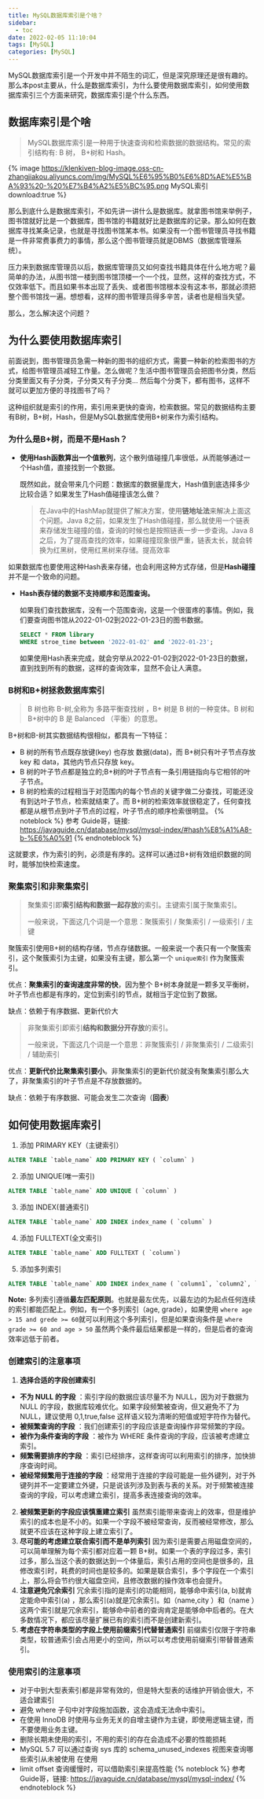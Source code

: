 ```yaml
---
title: MySQL数据库索引是个啥？
sidebar:
  - toc
date: 2022-02-05 11:10:04
tags: [MySQL]
categories: [MySQL]
---
```


MySQL数据库索引是一个开发中并不陌生的词汇，但是深究原理还是很有趣的。那么本post主要从，什么是数据库索引，为什么要使用数据库索引，如何使用数据库索引三个方面来研究，数据库索引是个什么东西。

<!-- more -->

## 数据库索引是个啥

> MySQL数据库索引是一种用于快速查询和检索数据的数据结构。常见的索引结构有: B 树， B+树和 Hash。

{% image https://klenkiven-blog-image.oss-cn-zhangjiakou.aliyuncs.com/img/MySQL%E6%95%B0%E6%8D%AE%E5%BA%93%20-%20%E7%B4%A2%E5%BC%95.png MySQL索引 download:true %}


那么到底什么是数据库索引，不如先讲一讲什么是数据库。就拿图书馆来举例子，图书馆就好比是一个数据库，图书馆的书籍就好比是数据库的记录。那么如何在数据库寻找某条记录，也就是寻找图书馆某本书。如果没有一个图书管理员寻找书籍是一件非常费事费力的事情，那么这个图书管理员就是DBMS（数据库管理系统）。

压力来到数据库管理员以后，数据库管理员又如何查找书籍具体在什么地方呢？最简单的办法，从图书馆一楼到图书馆顶楼一个一个找，显然，这样的查找方式，不仅效率低下。而且如果书本出现了丢失、或者图书馆根本没有这本书，那就必须把整个图书馆找一遍。想想看，这样的图书管理员得多辛苦，读者也是相当失望。

那么，怎么解决这个问题？

## 为什么要使用数据库索引

前面说到，图书管理员急需一种新的图书的组织方式，需要一种新的检索图书的方式，给图书管理员减轻工作量。怎么做呢？生活中图书管理员会把图书分类，然后分类里面又有子分类，子分类又有子分类... 然后每个分类下，都有图书，这样不就可以更加方便的寻找图书了吗？

这种组织就是索引的作用，索引用来更快的查询，检索数据。常见的数据结构主要有B树，B+树，Hash，但是MySQL数据库使用B+树来作为索引结构。

### 为什么是B+树，而是不是Hash？

* **使用Hash函数算出一个值散列**，这个散列值碰撞几率很低，从而能够通过一个Hash值，直接找到一个数据。

  既然如此，就会带来几个问题：数据库的数据量庞大，Hash值到底选择多少比较合适？如果发生了Hash值碰撞该怎么做？

  > 在Java中的HashMap就提供了解决方案，使用**链地址法**来解决上面这个问题。Java 8之前，如果发生了Hash值碰撞，那么就使用一个链表来存储发生碰撞的值，查询的时候也是按照链表一步一步查询。Java 8之后，为了提高查找的效率，如果碰撞现象很严重，链表太长，就会转换为红黑树，使用红黑树来存储。提高效率

如果数据库也要使用这种Hash表来存储，也会利用这种方式存储，但是**Hash碰撞**并不是一个致命的问题。

* **Hash表存储的数据不支持顺序和范围查询。**
  
  如果我们查找数据库，没有一个范围查询，这是一个很蛋疼的事情。例如，我们要查询图书馆从2022-01-02到2022-01-23日的图书数据。

  ```sql 查询一个区间
  SELECT * FROM library
  WHERE stroe_time between '2022-01-02' and '2022-01-23';
  ```

  如果使用Hash表来完成，就会穷举从2022-01-02到2022-01-23日的数据，直到找到所有的数据，这样的查询效率，显然不会让人满意。

### B树和B+树拯救数据库索引

> B 树也称 B-树,全称为 多路平衡查找树 ，B+ 树是 B 树的一种变体。B 树和 B+树中的 B 是 Balanced （平衡）的意思。

B+树和B-树其实数据结构很相似，都具有一下特征：

* B 树的所有节点既存放键(key) 也存放 数据(data)，而 B+树只有叶子节点存放 key 和 data，其他内节点只存放 key。
* B 树的叶子节点都是独立的;B+树的叶子节点有一条引用链指向与它相邻的叶子节点。 
* B 树的检索的过程相当于对范围内的每个节点的关键字做二分查找，可能还没有到达叶子节点，检索就结束了。而 B+树的检索效率就很稳定了，任何查找都是从根节点到叶子节点的过程，叶子节点的顺序检索很明显。
{% noteblock %} 
参考 Guide哥，链接: https://javaguide.cn/database/mysql/mysql-index/#hash%E8%A1%A8-b-%E6%A0%91
{% endnoteblock %}

这就要求，作为索引的列，必须是有序的。这样可以通过B+树有效组织数据的同时，能够加快检索速度。

### 聚集索引和非聚集索引

> 聚集索引即**索引结构和数据一起存放**的索引。主键索引属于聚集索引。
> 
> 一般来说，下面这几个词是一个意思：聚簇索引 / 聚集索引 / 一级索引 / 主键

聚簇索引使用B+树的结构存储，节点存储数据。一般来说一个表只有一个聚簇索引，这个聚簇索引为主键，如果没有主键，那么第一个 `unique索引` 作为聚簇索引。

优点：**聚集索引的查询速度非常的快**，因为整个 B+树本身就是一颗多叉平衡树，叶子节点也都是有序的，定位到索引的节点，就相当于定位到了数据。

缺点：依赖于有序数据、更新代价大

> 非聚集索引即索引**结构和数据分开存放**的索引。
> 
> 一般来说，下面这几个词是一个意思：非聚簇索引 / 非聚集索引 / 二级索引 / 辅助索引

优点：**更新代价比聚集索引要小**。非聚集索引的更新代价就没有聚集索引那么大了，非聚集索引的叶子节点是不存放数据的。

缺点：依赖于有序数据、可能会发生二次查询（**回表**）

## 如何使用数据库索引

1. 添加 PRIMARY KEY（主键索引）
  ```sql 主键索引
  ALTER TABLE `table_name` ADD PRIMARY KEY ( `column` )
  ```
2. 添加 UNIQUE(唯一索引)
  ```sql 唯一索引
  ALTER TABLE `table_name` ADD UNIQUE ( `column` )
  ```
3. 添加 INDEX(普通索引) 
  ```sql 普通索引
  ALTER TABLE `table_name` ADD INDEX index_name ( `column` )
  ```
4. 添加 FULLTEXT(全文索引)
  ```sql 全文索引
  ALTER TABLE `table_name` ADD FULLTEXT ( `column`)
  ```
5. 添加多列索引
  ```sql 多列索引
  ALTER TABLE `table_name` ADD INDEX index_name ( `column1`, `column2`, `column3` )
  ```
  **Note:** 多列索引遵循**最左匹配原则**。也就是最左优先，以最左边的为起点任何连续的索引都能匹配上。例如，有一个多列索引（age, grade），如果使用 `where age > 15 and grede >= 60`就可以利用这个多列索引，但是如果查询条件是 `where grade >= 60 and age > 50` 虽然两个条件最后结果都是一样的，但是后者的查询效率远低于前者。

### 创建索引的注意事项

1. **选择合适的字段创建索引**
  * **不为 NULL 的字段** ：索引字段的数据应该尽量不为 NULL，因为对于数据为 NULL 的字段，数据库较难优化。如果字段频繁被查询，但又避免不了为 NULL，建议使用 0,1,true,false 这样语义较为清晰的短值或短字符作为替代。 
  * **被频繁查询的字段** ：我们创建索引的字段应该是查询操作非常频繁的字段。 
  * **被作为条件查询的字段** ：被作为 WHERE 条件查询的字段，应该被考虑建立索引。 
  * **频繁需要排序的字段** ：索引已经排序，这样查询可以利用索引的排序，加快排序查询时间。 
  * **被经常频繁用于连接的字段** ：经常用于连接的字段可能是一些外键列，对于外键列并不一定要建立外键，只是说该列涉及到表与表的关系。对于频繁被连接查询的字段，可以考虑建立索引，提高多表连接查询的效率。 
2. **被频繁更新的字段应该慎重建立索引** 
  虽然索引能带来查询上的效率，但是维护索引的成本也是不小的。如果一个字段不被经常查询，反而被经常修改，那么就更不应该在这种字段上建立索引了。 
3. **尽可能的考虑建立联合索引而不是单列索引**
  因为索引是需要占用磁盘空间的，可以简单理解为每个索引都对应着一颗 B+树。如果一个表的字段过多，索引过多，那么当这个表的数据达到一个体量后，索引占用的空间也是很多的，且修改索引时，耗费的时间也是较多的。如果是联合索引，多个字段在一个索引上，那么将会节约很大磁盘空间，且修改数据的操作效率也会提升。
4. **注意避免冗余索引**
  冗余索引指的是索引的功能相同，能够命中索引(a, b)就肯定能命中索引(a) ，那么索引(a)就是冗余索引。如（name,city ）和（name ）这两个索引就是冗余索引，能够命中前者的查询肯定是能够命中后者的。在大多数情况下，都应该尽量扩展已有的索引而不是创建新索引。
5. **考虑在字符串类型的字段上使用前缀索引代替普通索引**
  前缀索引仅限于字符串类型，较普通索引会占用更小的空间，所以可以考虑使用前缀索引带替普通索引。

### 使用索引的注意事项

* 对于中到大型表索引都是非常有效的，但是特大型表的话维护开销会很大，不适合建索引 
* 避免 where 子句中对字段施加函数，这会造成无法命中索引。 
* 在使用 InnoDB 时使用与业务无关的自增主键作为主键，即使用逻辑主键，而不要使用业务主键。 
* 删除长期未使用的索引，不用的索引的存在会造成不必要的性能损耗 
* MySQL 5.7 可以通过查询 sys 库的 schema_unused_indexes 视图来查询哪些索引从未被使用 在使用 
* limit offset 查询缓慢时，可以借助索引来提高性能
{% noteblock %} 
参考 Guide哥，链接: https://javaguide.cn/database/mysql/mysql-index/
{% endnoteblock %}
